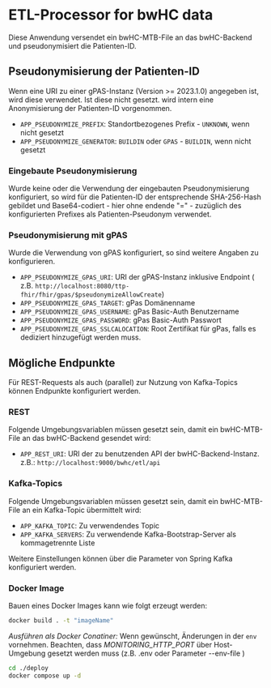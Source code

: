 # ETL-Processor for bwHC data

Diese Anwendung versendet ein bwHC-MTB-File an das bwHC-Backend und pseudonymisiert die
Patienten-ID.

## Pseudonymisierung der Patienten-ID

Wenn eine URI zu einer gPAS-Instanz (Version >= 2023.1.0) angegeben ist, wird diese verwendet.
Ist diese nicht gesetzt. wird intern eine Anonymisierung der Patienten-ID vorgenommen.

* `APP_PSEUDONYMIZE_PREFIX`: Standortbezogenes Prefix - `UNKNOWN`, wenn nicht gesetzt
* `APP_PSEUDONYMIZE_GENERATOR`: `BUILDIN` oder `GPAS` - `BUILDIN`, wenn nicht gesetzt

### Eingebaute Pseudonymisierung

Wurde keine oder die Verwendung der eingebauten Pseudonymisierung konfiguriert, so wird für die
Patienten-ID der
entsprechende SHA-256-Hash gebildet und Base64-codiert - hier ohne endende "=" - zuzüglich des
konfigurierten Prefixes
als Patienten-Pseudonym verwendet.

### Pseudonymisierung mit gPAS

Wurde die Verwendung von gPAS konfiguriert, so sind weitere Angaben zu konfigurieren.

* `APP_PSEUDONYMIZE_GPAS_URI`: URI der gPAS-Instanz inklusive Endpoint (
  z.B. `http://localhost:8080/ttp-fhir/fhir/gpas/$pseudonymizeAllowCreate`)
* `APP_PSEUDONYMIZE_GPAS_TARGET`: gPas Domänenname
* `APP_PSEUDONYMIZE_GPAS_USERNAME`: gPas Basic-Auth Benutzername
* `APP_PSEUDONYMIZE_GPAS_PASSWORD`: gPas Basic-Auth Passwort
* `APP_PSEUDONYMIZE_GPAS_SSLCALOCATION`: Root Zertifikat für gPas, falls es dediziert hinzugefügt
  werden muss.

## Mögliche Endpunkte

Für REST-Requests als auch (parallel) zur Nutzung von Kafka-Topics können Endpunkte konfiguriert
werden.

### REST

Folgende Umgebungsvariablen müssen gesetzt sein, damit ein bwHC-MTB-File an das bwHC-Backend
gesendet wird:

* `APP_REST_URI`: URI der zu benutzenden API der bwHC-Backend-Instanz.
  z.B.: `http://localhost:9000/bwhc/etl/api`

### Kafka-Topics

Folgende Umgebungsvariablen müssen gesetzt sein, damit ein bwHC-MTB-File an ein Kafka-Topic
übermittelt wird:

* `APP_KAFKA_TOPIC`: Zu verwendendes Topic
* `APP_KAFKA_SERVERS`: Zu verwendende Kafka-Bootstrap-Server als kommagetrennte Liste

Weitere Einstellungen können über die Parameter von Spring Kafka konfiguriert werden.

### Docker Image

Bauen eines Docker Images kann wie folgt erzeugt werden:

```bash
docker build . -t "imageName"
```

*Ausführen als Docker Conatiner:*
Wenn gewünscht, Änderungen in der `env` vornehmen. Beachten, dass *MONITORING_HTTP_PORT* über
Host-Umgebung gesetzt werden muss (z.B. .env oder Parameter --env-file )

```bash
cd ./deploy
docker compose up -d
```